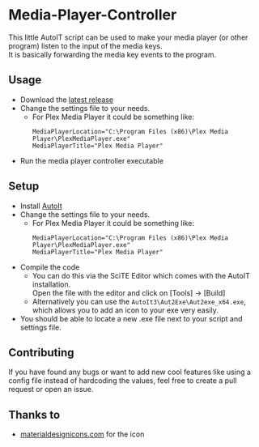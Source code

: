 # Media-Player-Controller

This little AutoIT script can be used to make your media player (or other program) listen to the input of the media keys.  
It is basically forwarding the media key events to the program.

## Usage

- Download the [latest release](https://github.com/codewing/Media-Player-Controller/releases/latest)
- Change the settings file to your needs.
  - For Plex Media Player it could be something like:   
    ```
    MediaPlayerLocation="C:\Program Files (x86)\Plex Media Player\PlexMediaPlayer.exe"
    MediaPlayerTitle="Plex Media Player"
    ```
- Run the media player controller executable

## Setup

- Install [AutoIt](https://www.autoitscript.com/site/autoit/downloads/)
- Change the settings file to your needs.
  - For Plex Media Player it could be something like:   
    ```
    MediaPlayerLocation="C:\Program Files (x86)\Plex Media Player\PlexMediaPlayer.exe"
    MediaPlayerTitle="Plex Media Player"
    ```  
- Compile the code
  - You can do this via the SciTE Editor which comes with the AutoIT installation.  
  Open the file with the editor and click on [Tools] -> [Build]  
  - Alternatively you can use the ``` AutoIt3\Aut2Exe\Aut2exe_x64.exe ```,  which allows you to add an icon to your exe very easily.
- You should be able to locate a new .exe file next to your script and settings file.

## Contributing

If you have found any bugs or want to add new cool features like using a config file instead of hardcoding the values, feel free to create a pull request or open an issue.

## Thanks to
- [materialdesignicons.com](https://materialdesignicons.com/) for the icon
